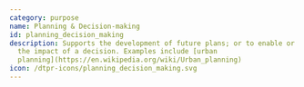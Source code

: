 ```yaml
---
category: purpose
name: Planning & Decision-making
id: planning_decision_making
description: Supports the development of future plans; or to enable or measure
  the impact of a decision. Examples include [urban
  planning](https://en.wikipedia.org/wiki/Urban_planning)
icon: /dtpr-icons/planning_decision_making.svg
---
```

